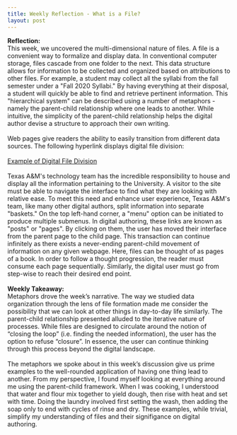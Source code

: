```yaml
---
title: Weekly Reflection - What is a File?
layout: post
---
```

**Reflection:**<br/>
This week, we uncovered the multi-dimensional nature of files. A file is a convenient way to formalize and display data. In conventional computer storage, files cascade from one folder to the next. This data structure allows for information to be collected and organized based on attributions to other files. For example, a student may collect all the syllabi from the fall semester under a "Fall 2020 Syllabi." By having everything at their disposal, a student will quickly be able to find and retrieve pertinent information. This "hierarchical system" can be described using a number of metaphors - namely the parent-child relationship where one leads to another. While intuitive, the simplicity of the parent-child relationship helps the digital author devise a structure to approach their own writing.    
<br/>
Web pages give readers the ability to easily transition from different data sources. The following hyperlink displays digital file division: <br/>
<br/>
[Example of Digital File Division](https://www.tamu.edu/)<br/>
<br/>
Texas A&M's technology team has the incredible responsibility to house and display all the information pertaining to the University. A visitor to the site must be able to navigate the interface to find what they are looking with relative ease. To meet this need and enhance user experience, Texas A&M's team, like many other digital authors, split information into separate "baskets." On the top left-hand corner, a "menu" option can be initiated to produce multiple submenus. In digital authoring, these links are known as "posts" or "pages". By clicking on them, the user has moved their interface from the parent page to the child page. This transaction can continue infinitely as there exists a never-ending parent-child movement of information on any given webpage. Here, files can be thought of as pages of a book. In order to follow a thought progression, the reader must consume each page sequentially. Similarly, the digital user must go from step-wise to reach their desired end point.  
<br/>
**Weekly Takeaway:**<br/>
Metaphors drove the week’s narrative. The way we studied data organization through the lens of file formation made me consider the possibility that we can look at other things in day-to-day life similarly. The parent-child relationship presented alluded to the iterative nature of processes. While files are designed to circulate around the notion of “closing the loop” (i.e. finding the needed information), the user has the option to refuse “closure”. In essence, the user can continue thinking through this process beyond the digital landscape. <br/>
<br/>
The metaphors we spoke about in this week’s discussion give us prime examples to the well-rounded application of having one thing lead to another. From my perspective, I found myself looking at everything around me using the parent-child framework. When I was cooking, I understood that water and flour mix together to yield dough, then rise with heat and set with time. Doing the laundry involved first setting the wash, then adding the soap only to end with cycles of rinse and dry.  These examples, while trivial, simplify my understanding of files and their signifigance on digital authoring. 
<br/>
